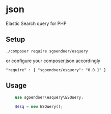 # json

Elastic Search query for PHP

## Setup

    ./composer require sgoendoer/esquery

or configure your composer.json accordingly

    "require" : { "sgoendoer/esquery": "0.0.1" }

## Usage

```php
    use sgoendoer\esquery\ESQuery;
    
    $esq = new ESQuery();
```